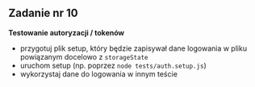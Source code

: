 <!-- _class: time20 -->

## Zadanie nr 10

**Testowanie autoryzacji / tokenów**

- przygotuj plik setup, który będzie zapisywał dane logowania w pliku powiązanym docelowo z `storageState`
- uruchom setup (np. poprzez `node tests/auth.setup.js`)
- wykorzystaj dane do logowania w innym teście
